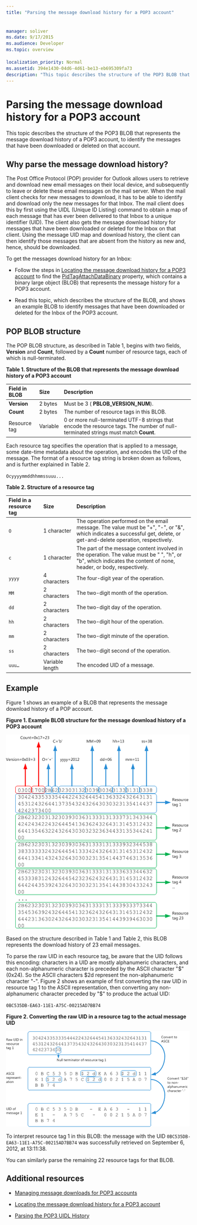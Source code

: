 ```yaml
---
title: "Parsing the message download history for a POP3 account"
 
 
manager: soliver
ms.date: 9/17/2015
ms.audience: Developer
ms.topic: overview
 
localization_priority: Normal
ms.assetid: 394e1430-04d6-4d61-be13-eb695309fa73
description: "This topic describes the structure of the POP3 BLOB that represents the message download history of a POP3 account, to identify the messages that have been downloaded or deleted on that account."
---
```


# Parsing the message download history for a POP3 account

This topic describes the structure of the POP3 BLOB that represents the message download history of a POP3 account, to identify the messages that have been downloaded or deleted on that account.
  
## Why parse the message download history?
<a name="OL15Con_AuxRef_ParsingMsgsHistory_WhyParseHistory"> </a>

The Post Office Protocol (POP) provider for Outlook allows users to retrieve and download new email messages on their local device, and subsequently to leave or delete these email messages on the mail server. When the mail client checks for new messages to download, it has to be able to identify and download only the new messages for that Inbox. The mail client does this by first using the UIDL (Unique ID Listing) command to obtain a map of each message that has ever been delivered to that Inbox to a unique identifier (UID). The client also gets the message download history for messages that have been downloaded or deleted for the Inbox on that client. Using the message UID map and download history, the client can then identify those messages that are absent from the history as new and, hence, should be downloaded.
  
To get the messages download history for an Inbox:
  
- Follow the steps in [Locating the message download history for a POP3 account](locating-the-message-download-history-for-a-pop3-account.md) to find the [PidTagAttachDataBinary](http://msdn.microsoft.com/library/3b0a8b28-863e-4b96-a4c0-fdb8f40555b9%28Office.15%29.aspx) property, which contains a binary large object (BLOB) that represents the message history for a POP3 account. 
    
- Read this topic, which describes the structure of the BLOB, and shows an example BLOB to identify messages that have been downloaded or deleted for the Inbox of the POP3 account.
    
## POP BLOB structure
<a name="OL15Con_AuxRef_ParsingMsgsHistory_BLOBStructure"> </a>

The POP BLOB structure, as described in Table 1, begins with two fields, **Version** and **Count**, followed by a **Count** number of resource tags, each of which is null-terminated. 
  
**Table 1. Structure of the BLOB that represents the message download history of a POP3 account**

|**Field in BLOB**|**Size**|**Description**|
|:-----|:-----|:-----|
|**Version** <br/> |2 bytes  <br/> |Must be 3 ( **PBLOB_VERSION_NUM**).  <br/> |
|**Count** <br/> |2 bytes  <br/> |The number of resource tags in this BLOB.  <br/> |
|Resource tag  <br/> |Variable  <br/> |0 or more null-terminated UTF-8 strings that encode the resource tags. The number of null-terminated strings must match **Count**.  <br/> |
   
Each resource tag specifies the operation that is applied to a message, some date-time metadata about the operation, and encodes the UID of the message. The format of a resource tag string is broken down as follows, and is further explained in Table 2. 
  
 `Ocyyyymmddhhmmssuuu...`
  
**Table 2. Structure of a resource tag**

|**Field in a resource tag**|**Size**|**Description**|
|:-----|:-----|:-----|
| `O` <br/> |1 character  <br/> |The operation performed on the email message. The value must be "+", "-", or "&amp;", which indicates a successful get, delete, or get-and-delete operation, respectively.  <br/> |
| `c` <br/> |1 character  <br/> |The part of the message content involved in the operation. The value must be " ", "h", or "b", which indicates the content of none, header, or body, respectively.  <br/> |
| `yyyy` <br/> |4 characters  <br/> |The four-digit year of the operation.  <br/> |
| `MM` <br/> |2 characters  <br/> |The two-digit month of the operation.  <br/> |
| `dd` <br/> |2 characters  <br/> |The two-digit day of the operation.  <br/> |
| `hh` <br/> |2 characters  <br/> |The two-digit hour of the operation.  <br/> |
| `mm` <br/> |2 characters  <br/> |The two-digit minute of the operation.  <br/> |
| `ss` <br/> |2 characters  <br/> |The two-digit second of the operation.  <br/> |
| `uuu…` <br/> |Variable length  <br/> |The encoded UID of a message.  <br/> |
   
## Example
<a name="OL15Con_AuxRef_ParsingMsgsHistory_Example"> </a>

Figure 1 shows an example of a BLOB that represents the message download history of a POP account. 
  
**Figure 1. Example BLOB structure for the message download history of a POP3 account**

![BLOB for messages download history of POP3 account](media/OL15Con_AuxRef_ParsingMsgsHistory_Blob.gif)
  
Based on the structure described in Table 1 and Table 2, this BLOB represents the download history of 23 email messages.
  
To parse the raw UID in each resource tag, be aware that the UID follows this encoding: characters in a UID are mostly alphanumeric characters, and each non-alphanumeric character is preceded by the ASCII character "$" (0x24). So the ASCII characters $2d represent the non-alphanumeric character "-". Figure 2 shows an example of first converting the raw UID in resource tag 1 to the ASCII representation, then converting any non-alphanumeric character preceded by "$" to produce the actual UID:
  
 `0BC535DB-EA63-11E1-A75C-00215AD7BB74`
  
**Figure 2. Converting the raw UID in a resource tag to the actual message UID**

![Converting raw UID in BLOB to actual message UID](media/OL15Con_AuxRef_ParsingMsgsHistory_BlobRscTag.gif)
  
To interpret resource tag 1 in this BLOB: the message with the UID  `0BC535DB-EA63-11E1-A75C-00215AD7BB74` was successfully retrieved on September 6, 2012, at 13:11:38. 
  
You can similarly parse the remaining 22 resource tags for that BLOB.
  
## Additional resources
<a name="OL15Con_AuxRef_ParsingMsgsHistory_AdditionalRsc"> </a>

- [Managing message downloads for POP3 accounts](managing-message-downloads-for-pop3-accounts.md)
    
- [Locating the message download history for a POP3 account](locating-the-message-download-history-for-a-pop3-account.md)
    
- [Parsing the POP3 UIDL History](http://blogs.msdn.com/b/stephen_griffin/archive/2012/12/04/parsing-the-pop3-uidl-history.aspx)
    

